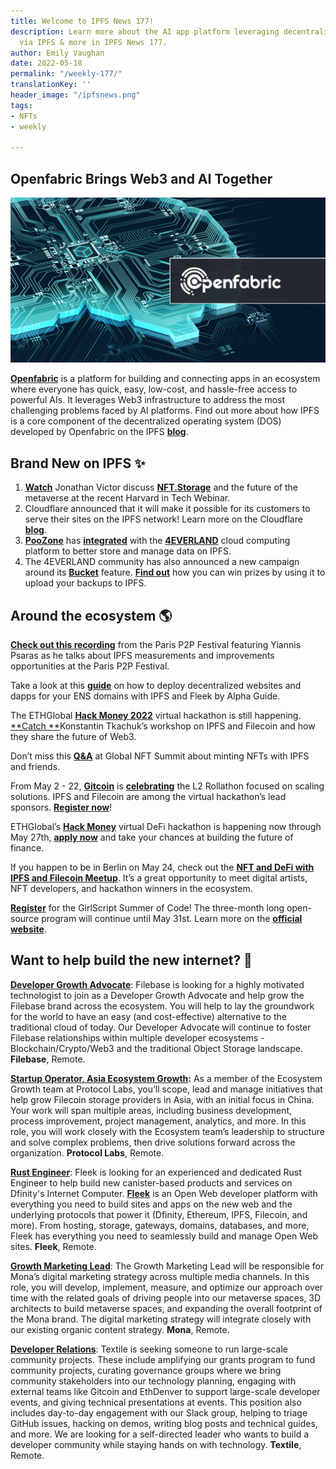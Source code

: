 ```yaml
---
title: Welcome to IPFS News 177!
description: Learn more about the AI app platform leveraging decentralized storage
  via IPFS & more in IPFS News 177.
author: Emily Vaughan
date: 2022-05-18
permalink: "/weekly-177/"
translationKey: ''
header_image: "/ipfsnews.png"
tags:
- NFTs
- weekly

---
```

## Openfabric Brings Web3 and AI Together

![](../assets/167729788-5e24642b-c94f-41ca-853e-c8395c9fdae6.png)

[**Openfabric**](https://openfabric.ai/) is a platform for building and connecting apps in an ecosystem where everyone has quick, easy, low-cost, and hassle-free access to powerful AIs. It leverages Web3 infrastructure to address the most challenging problems faced by AI platforms. Find out more about how IPFS is a core component of the decentralized operating system (DOS) developed by Openfabric on the IPFS [**blog**](https://blog.ipfs.io/2022-05-12-openfabric/).

## **Brand New on IPFS ✨**

1. [**Watch**](https://www.youtube.com/watch?v=Ecx8VOQBKpw) Jonathan Victor discuss [**NFT.Storage**](https://nft.storage/) and the future of the metaverse at the recent Harvard in Tech Webinar.
2. Cloudflare announced that it will make it possible for its customers to serve their sites on the IPFS network! Learn more on the Cloudflare [**blog**](https://blog.cloudflare.com/cloudflare-pages-on-ipfs/).
3. [**PooZone**](https://poo.zone/) has [**integrated**](https://twitter.com/Poo_Zone/status/1526510329639092224?s=20&t=sCK5F5yXr4WVbYO-uPMNxw) with the [**4EVERLAND**](https://www.4everland.org/) cloud computing platform to better store and manage data on IPFS.
4. The 4EVERLAND community has also announced a new campaign around its [**Bucket**](https://dashboard.4everland.org/) feature. [**Find out**](https://medium.com/4everland/keep-your-storage-decentralized-with-4everland-bucket-and-win-great-prizes-d2d9d14bdbcc) how you can win prizes by using it to upload your backups to IPFS.

## **Around the ecosystem 🌎**

[**Check out this recording**](https://www.youtube.com/watch?v=75ewjnT6B9Y&ab_channel=Samoura%C3%AFTV) from the Paris P2P Festival featuring Yiannis Psaras as he talks about IPFS measurements and improvements opportunities at the Paris P2P Festival.  
  
Take a look at this [**guide**](https://www.youtube.com/watch?v=IeR1oQpaAYM&ab_channel=AlphaTime) on how to deploy decentralized websites and dapps for your ENS domains with IPFS and Fleek by Alpha Guide.  
  
The ETHGlobal [**Hack Money 2022**](https://defi.ethglobal.com/) virtual hackathon is still happening. [**Catch **](https://www.youtube.com/watch?v=Ubl0iZJkJC4&ab_channel=ETHGlobal)Konstantin Tkachuk’s workshop on IPFS and Filecoin and how they share the future of Web3.  
  
Don’t miss this [**Q&A**](https://www.youtube.com/watch?v=fzk_od87-Ds&ab_channel=LisaLoud) at Global NFT Summit about minting NFTs with IPFS and friends.  
  
From May 2 - 22, [**Gitcoin**](https://gitcoin.co/) is [**celebrating**](https://twitter.com/gitcoin/status/1521040036694736896) the L2 Rollathon focused on scaling solutions. IPFS and Filecoin are among the virtual hackathon’s lead sponsors. [**Register now**](https://gitcoin.co/hackathon/rollathon/onboard)!  
  
ETHGlobal’s [**Hack Money**](https://defi.ethglobal.com/) virtual DeFi hackathon is happening now through May 27th, [**apply now**](https://hack.ethglobal.com/hackmoney2022) and take your chances at building the future of finance.  
  
If you happen to be in Berlin on May 24, check out the [**NFT and DeFi with IPFS and Filecoin Meetup**](https://lu.ma/ipfs-nft-meetup). It’s a great opportunity to meet digital artists, NFT developers, and hackathon winners in the ecosystem.  
  
[**Register**](https://gssoc.girlscript.tech/#card-1) for the GirlScript Summer of Code! The three-month long open-source program will continue until May 31st. Learn more on the [**official website**](https://gssoc.girlscript.tech/#about-gssoc).

## **Want to help build the new internet? 💼**

[**Developer Growth Advocate**](https://jobs.filebase.com/20702): Filebase is looking for a highly motivated technologist to join as a Developer Growth Advocate and help grow the Filebase brand across the ecosystem. You will help to lay the groundwork for the world to have an easy (and cost-effective) alternative to the traditional cloud of today. Our Developer Advocate will continue to foster Filebase relationships within multiple developer ecosystems - Blockchain/Crypto/Web3 and the traditional Object Storage landscape. **Filebase**, Remote.

[**Startup Operator, Asia Ecosystem Growth**](https://boards.greenhouse.io/protocollabs/jobs/4382529004)**:** As a member of the Ecosystem Growth team at Protocol Labs, you’ll scope, lead and manage initiatives that help grow Filecoin storage providers in Asia, with an initial focus in China. Your work will span multiple areas, including business development, process improvement, project management, analytics, and more. In this role, you will work closely with the Ecosystem team’s leadership to structure and solve complex problems, then drive solutions forward across the organization. **Protocol Labs**, Remote.

[**Rust Engineer**](https://angel.co/company/fleekhq/jobs/1505997-rust-engineer-remote): Fleek is looking for an experienced and dedicated Rust Engineer to help build new canister-based products and services on Dfinity's Internet Computer. [**Fleek**](https://fleek.co/) is an Open Web developer platform with everything you need to build sites and apps on the new web and the underlying protocols that power it (Dfinity, Ethereum, IPFS, Filecoin, and more). From hosting, storage, gateways, domains, databases, and more, Fleek has everything you need to seamlessly build and manage Open Web sites. **Fleek**, Remote.

[**Growth Marketing Lead**](https://jobs.lever.co/MoNA/2f653ef6-c3da-4e0f-ba3c-1f294d24ece3): The Growth Marketing Lead will be responsible for Mona’s digital marketing strategy across multiple media channels. In this role, you will develop, implement, measure, and optimize our approach over time with the related goals of driving people into our metaverse spaces, 3D architects to build metaverse spaces, and expanding the overall footprint of the Mona brand. The digital marketing strategy will integrate closely with our existing organic content strategy. **Mona**, Remote.

[**Developer Relations**](https://boards.greenhouse.io/textileio/jobs/4075619004): Textile is seeking someone to run large-scale community projects. These include amplifying our grants program to fund community projects, curating governance groups where we bring community stakeholders into our technology planning, engaging with external teams like Gitcoin and EthDenver to support large-scale developer events, and giving technical presentations at events. This position also includes day-to-day engagement with our Slack group, helping to triage GitHub issues, hacking on demos, writing blog posts and technical guides, and more. We are looking for a self-directed leader who wants to build a developer community while staying hands on with technology. **Textile**, Remote.